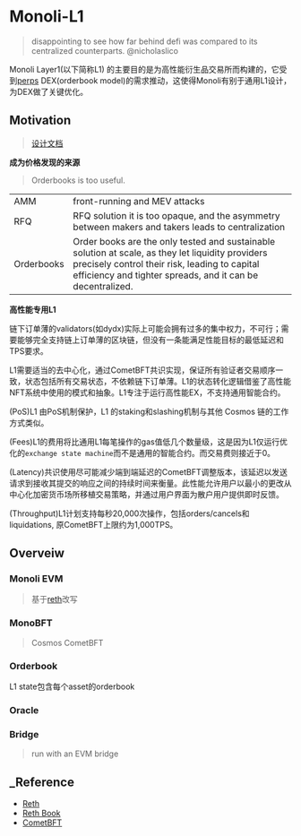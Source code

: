 # Monoli-L1
> disappointing to see how far behind defi was compared to its centralized counterparts. @nicholaslico

Monoli Layer1(以下简称L1) 的主要目的是为高性能衍生品交易所而构建的，它受到[perps](https://github.com/0xnicholas/perps) DEX(orderbook model)的需求推动，这使得Monoli有别于通用L1设计，为DEX做了关键优化。

## Motivation
> [设计文档](./docs/design/README.md)

**成为价格发现的来源**

> Orderbooks is too useful.

|||
|---|---|
|AMM| front-running and MEV attacks|
|RFQ|RFQ solution it is too opaque, and the asymmetry between makers and takers leads to centralization|
|Orderbooks|Order books are the only tested and sustainable solution at scale, as they let liquidity providers precisely control their risk, leading to capital efficiency and tighter spreads, and it can be decentralized.|

**高性能专用L1**

链下订单薄的validators(如dydx)实际上可能会拥有过多的集中权力，不可行；需要能够完全支持链上订单薄的区块链，但没有一条能满足性能目标的最低延迟和TPS要求。

L1需要适当的去中心化，通过CometBFT共识实现，保证所有验证者交易顺序一致，状态包括所有交易状态，不依赖链下订单薄。L1的状态转化逻辑借鉴了高性能NFT系统中使用的模式和抽象。L1专注于运行高性能EX，不支持通用智能合约。

(PoS)L1 由PoS机制保护，L1 的staking和slashing机制与其他 Cosmos 链的工作方式类似。

(Fees)L1的费用将比通用L1每笔操作的gas值低几个数量级，这是因为L1仅运行优化的`exchange state machine`而不是通用的智能合约。而交易费则接近于0。

(Latency)共识使用尽可能减少端到端延迟的CometBFT调整版本，该延迟以发送请求到接收其提交的响应之间的持续时间来衡量。此性能允许用户以最小的更改从中心化加密货币场所移植交易策略，并通过用户界面为散户用户提供即时反馈。

(Throughput)L1计划支持每秒20,000次操作，包括orders/cancels和liquidations, 原CometBFT上限约为1,000TPS。

## Overveiw
### Monoli EVM
> 基于[reth](https://reth.rs/)改写


### MonoBFT
> Cosmos CometBFT

### Orderbook
L1 state包含每个asset的orderbook

### Oracle

### Bridge
> run with an EVM bridge


## _Reference
- [Reth](https://github.com/paradigmxyz/reth)
- [Reth Book](https://reth.rs/) 
- [CometBFT](https://docs.cometbft.com/v1.0/)